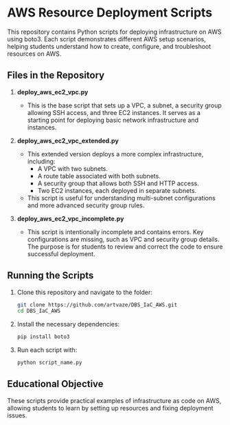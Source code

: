 # AWS Resource Deployment Scripts

This repository contains Python scripts for deploying infrastructure on AWS using boto3. Each script demonstrates different AWS setup scenarios, helping students understand how to create, configure, and troubleshoot resources on AWS.

## Files in the Repository

1. **deploy_aws_ec2_vpc.py**
   - This is the base script that sets up a VPC, a subnet, a security group allowing SSH access, and three EC2 instances. It serves as a starting point for deploying basic network infrastructure and instances.

2. **deploy_aws_ec2_vpc_extended.py**
   - This extended version deploys a more complex infrastructure, including:
     - A VPC with two subnets.
     - A route table associated with both subnets.
     - A security group that allows both SSH and HTTP access.
     - Two EC2 instances, each deployed in separate subnets.
   - This script is useful for understanding multi-subnet configurations and more advanced security group rules.

3. **deploy_aws_ec2_vpc_incomplete.py**
   - This script is intentionally incomplete and contains errors. Key configurations are missing, such as VPC and security group details. The purpose is for students to review and correct the code to ensure successful deployment.

## Running the Scripts

1. Clone this repository and navigate to the folder:
   ```bash
   git clone https://github.com/artvaze/DBS_IaC_AWS.git
   cd DBS_IaC_AWS
   ```

2. Install the necessary dependencies:
   ```bash
   pip install boto3
   ```

3. Run each script with:
   ```bash
   python script_name.py
   ```

## Educational Objective

These scripts provide practical examples of infrastructure as code on AWS, allowing students to learn by setting up resources and fixing deployment issues.

